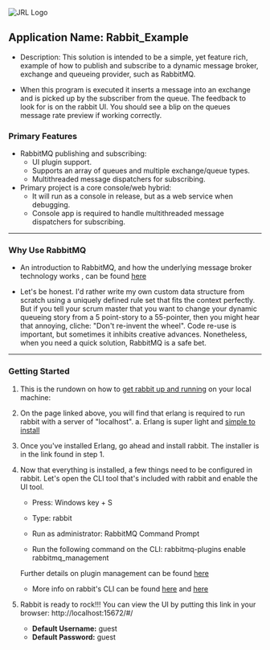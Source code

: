 ![JRL Logo](http://jimmyloforti.com/_common/images/jrl_logo2.png)

## Application Name: Rabbit_Example ##

* Description: This solution is intended to be a simple, yet feature rich, example of how to
publish and subscribe to a dynamic message broker, exchange and queueing provider, such as RabbitMQ.

* When this program is executed it inserts a message into an exchange and is picked up by the subscriber from the queue.
The feedback to look for is on the rabbit UI.  You should see a blip on the queues message rate preview if working correctly.

### Primary Features ###

* RabbitMQ publishing and subscribing:
	* UI plugin support.
	* Supports an array of queues and multiple exchange/queue types.
	* Multithreaded message dispatchers for subscribing.
* Primary project is a core console/web hybrid:
	* It will run as a console in release, but as a web service when debugging.
	* Console app is required to handle multithreaded message dispatchers for subscribing.

-----------------------------------------------------------------------------------------------

### Why Use RabbitMQ ###

* An introduction to RabbitMQ, and how the underlying message broker technology works
, can be found [here](https://www.rabbitmq.com/tutorials/tutorial-one-dotnet.html)

* Let's be honest.  I'd rather write my own custom data structure from scratch using a uniquely defined rule set that fits the context perfectly.
But if you tell your scrum master that you want to change your dynamic queueing story from a 5 point-story to a 55-pointer,
then you might hear that annoying, cliche: "Don't re-invent the wheel". Code re-use is important, but sometimes it inhibits creative advances.
Nonetheless, when you need a quick solution, RabbitMQ is a safe bet.

-----------------------------------------------------------------------------------------------

### Getting Started ###

1. This is the rundown on how to [get rabbit up and running](https://www.rabbitmq.com/install-windows.html#installer) on your local machine:

2. On the page linked above, you will find that erlang is required to run rabbit with a server of "localhost".
	a. Erlang is super light and [simple to install](https://www.erlang.org/downloads)

3. Once you've installed Erlang, go ahead and install rabbit.  The installer is in the link found in step 1.

4. Now that everything is installed, a few things need to be configured in rabbit.
Let's open the CLI tool that's included with rabbit and enable the UI tool.

	* Press: Windows key + S
	* Type: rabbit
	* Run as administrator: RabbitMQ Command Prompt

	* Run the following command on the CLI:
	rabbitmq-plugins enable rabbitmq_management

	Further details on plugin management can be found [here](https://www.rabbitmq.com/management.html)

	* More info on rabbit's CLI can be found [here](https://www.rabbitmq.com/cli.html) 
	and [here](https://www.rabbitmq.com/management-cli.html)

5. Rabbit is ready to rock!!!  You can view the UI by putting this link in your browser:
http://localhost:15672/#/

	* __Default Username:__ guest
	* __Default Password:__ guest

